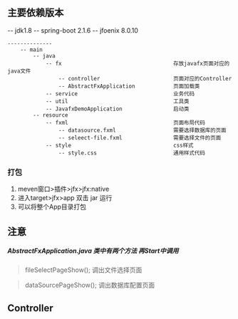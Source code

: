 ## 主要依赖版本
-- jdk1.8
-- spring-boot 2.1.6
-- jfoenix 8.0.10
```
--------------
    -- main
        -- java
            -- fx                                   存放javafx页面对应的java文件
                -- controller                       页面对应的Controller
                -- AbstractFxApplication            页面加载类
            -- service                              业务代码
            -- util                                 工具类
            -- JavafxDemoApplication                启动类
        -- resource
            -- fxml                                 页面布局代码
                -- datasource.fxml                  需要选择数据库的页面
                -- seleect-file.fxml                需要选择文件的页面
            -- style                                css样式
                -- style.css                        通用样式代码
```


### 打包

1. meven窗口>插件>jfx>jfx:native
2. 进入target>jfx>app 双击 jar 运行
3. 可以将整个App目录打包

## 注意 
##### AbstractFxApplication.java 类中有两个方法 再Start中调用

> fileSelectPageShow();    调出文件选择页面

> dataSourcePageShow();    调出数据库配置页面
 

## Controller
```java

```
